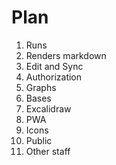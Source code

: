 # Plan
1. Runs
2. Renders markdown
3. Edit and Sync
5. Authorization
6. Graphs
7. Bases
8. Excalidraw
9. PWA
10. Icons
11. Public
12. Other staff
